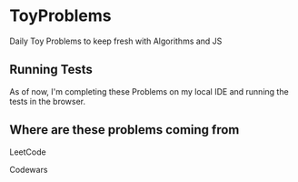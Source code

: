 # ToyProblems

Daily Toy Problems to keep fresh with Algorithms and JS

## Running Tests

As of now, I'm completing these Problems on my local IDE and running the tests in the browser.

## Where are these problems coming from

LeetCode

Codewars

